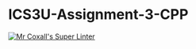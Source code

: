 # ICS3U-Assignment-3-CPP

[![Mr Coxall's Super Linter](https://github.com/Feyi-Akomolafe/ICS3U-Assignment-3-CPP/workflows/Mr%20Coxall's%20Super%20Linter/badge.svg)](https://github.com/Feyi-Akomolafe/Feyi-Akomolafe/ICS3U-Assignment-3-CPP/actions/)
